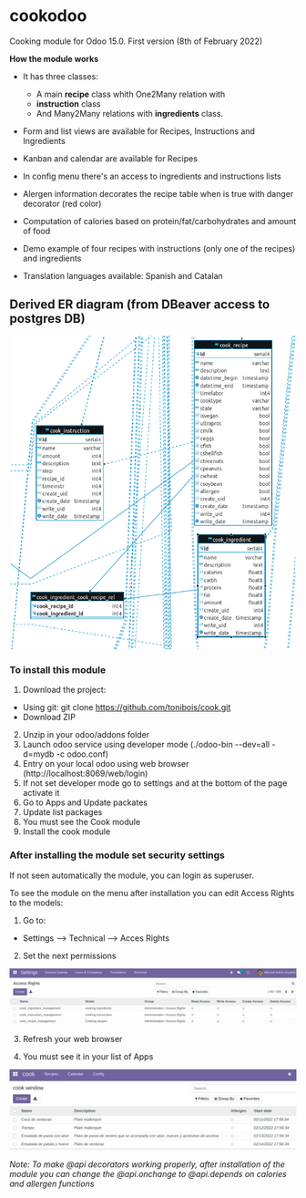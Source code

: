 # cookodoo

Cooking module for Odoo 15.0. First version (8th of February 2022)

**How the module works**
+ It has three classes:
  + A main **recipe** class whith One2Many relation with 
  + **instruction** class 
  + And Many2Many relations with **ingredients** class.

+ Form and list views are available for Recipes, Instructions and Ingredients
+ Kanban and calendar are available for Recipes
+ In config menu there's an access to ingredients and instructions lists
+ Alergen information decorates the recipe table when is true with danger decorator (red color)
+ Computation of calories based on protein/fat/carbohydrates and amount of food
+ Demo example of four recipes with instructions (only one of the recipes) and ingredients
+ Translation languages available: Spanish and Catalan

**Derived ER diagram (from DBeaver access to postgres DB)**
------

<p align="center">
<img src="static/description/Cook_ER_diagram.png" alt="drawing" width="500" >
</p>

<!-- ![A test image](static/description/Cook_ER_diagram.png) -->

### To install this module

1. Download the project: 
 + Using git:   git clone https://github.com/tonibois/cook.git
 + Download ZIP
2. Unzip in your odoo/addons folder
3. Launch odoo service using developer mode (./odoo-bin --dev=all -d=mydb -c odoo.conf)
4. Entry on your local odoo using web browser (http://localhost:8069/web/login)
5. If not set developer mode go to settings and at the bottom of the page activate it
6. Go to Apps and Update packates
7. Update list packages
8. You must see the Cook module
9. Install the cook module

### After installing the module set security settings

If not seen automatically the module, you can login as superuser.

To see the module on the menu after installation you can edit Access Rights to the models:

1. Go to: 
 + Settings --> Technical --> Acces Rights 
2. Set the next permissions 

<img src="static/description/set_AR.png" alt="drawing" width="700"/>

<!-- ![set_permiss](static/description/set_AR.png) -->

3. Refresh your web browser

4. You must see it in your list of Apps

<img src="static/description/ModuleInterface.png" alt="drawing" width="700"/>


*Note: To make @api decorators working properly, after installation of the module you can change the @api.onchange to @api.depends on calories and allergen functions*

